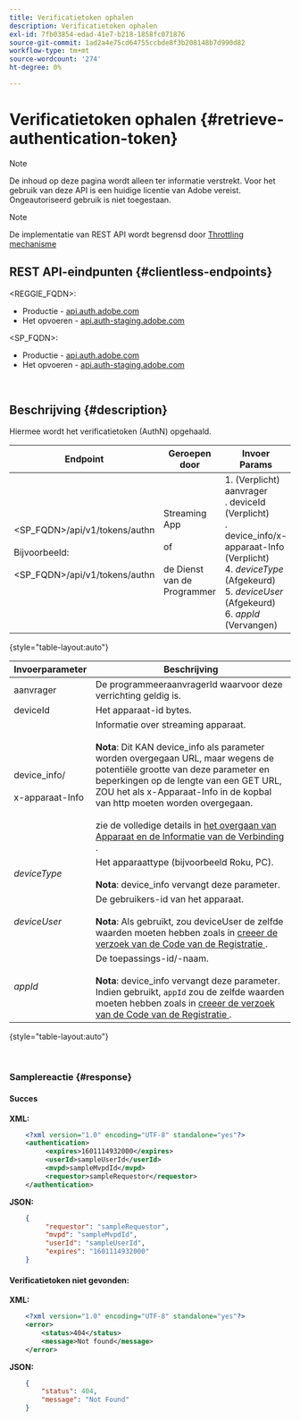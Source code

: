 ```yaml
---
title: Verificatietoken ophalen
description: Verificatietoken ophalen
exl-id: 7fb03854-edad-41e7-b218-1858fc071876
source-git-commit: 1ad2a4e75cd64755ccbde8f3b208148b7d990d82
workflow-type: tm+mt
source-wordcount: '274'
ht-degree: 0%

---
```


# Verificatietoken ophalen {#retrieve-authentication-token}

>[!NOTE]
>
>De inhoud op deze pagina wordt alleen ter informatie verstrekt. Voor het gebruik van deze API is een huidige licentie van Adobe vereist. Ongeautoriseerd gebruik is niet toegestaan.

>[!NOTE]
>
> De implementatie van REST API wordt begrensd door [ Throttling mechanisme ](/help/authentication/throttling-mechanism.md)

## REST API-eindpunten {#clientless-endpoints}

&lt;REGGIE_FQDN>:

* Productie - [ api.auth.adobe.com ](http://api.auth.adobe.com/)
* Het opvoeren - [ api.auth-staging.adobe.com ](http://api.auth-staging.adobe.com/)

&lt;SP_FQDN>:

* Productie - [ api.auth.adobe.com ](http://api.auth.adobe.com/)
* Het opvoeren - [ api.auth-staging.adobe.com ](http://api.auth-staging.adobe.com/)

</br>

## Beschrijving {#description}

Hiermee wordt het verificatietoken (AuthN) opgehaald.

| Endpoint | Geroepen </br> door | Invoer   </br> Params | HTTP </br> Methode | Antwoord | HTTP-respons </br> |
| --- | --- | --- | --- | --- | --- |
| &lt;SP_FQDN>/api/v1/tokens/authn </br></br> Bijvoorbeeld:</br></br> &lt;SP_FQDN>/api/v1/tokens/authn | Streaming App </br></br> of </br></br> de Dienst van de Programmer | 1. (Verplicht) aanvrager </br> .  deviceId (Verplicht) </br> .  device_info/x-apparaat-Info (Verplicht) </br> 4.  _deviceType_ (Afgekeurd) </br> 5.  _deviceUser_ (Afgekeurd) </br> 6.  _appId_ (Vervangen) | GET | XML of JSON met verificatiegegevens of foutdetails als dit mislukt. | 200 - Geslaagd.  </br> {404 - Symbolisch niet gevonden </br> 410 - Symbolisch verlopen |

{style="table-layout:auto"}


| Invoerparameter | Beschrijving |
| --- | --- |
| aanvrager | De programmeeraanvragerId waarvoor deze verrichting geldig is. |
| deviceId | Het apparaat-id bytes. |
| device_info/</br></br> x-apparaat-Info | Informatie over streaming apparaat.</br></br>**Nota**: Dit KAN device_info als parameter worden overgegaan URL, maar wegens de potentiële grootte van deze parameter en beperkingen op de lengte van een GET URL, ZOU het als x-Apparaat-Info in de kopbal van http moeten worden overgegaan. </br></br> zie de volledige details in [ het overgaan van Apparaat en de Informatie van de Verbinding ](/help/authentication/passing-client-information-device-connection-and-application.md). |
| _deviceType_ | Het apparaattype (bijvoorbeeld Roku, PC).</br></br>**Nota**: device_info vervangt deze parameter. |
| _deviceUser_ | De gebruikers-id van het apparaat.</br></br>**Nota**: Als gebruikt, zou deviceUser de zelfde waarden moeten hebben zoals in [ creeer de verzoek van de Code van de Registratie ](/help/authentication/registration-code-request.md). |
| _appId_ | De toepassings-id/-naam. </br></br>**Nota**: device_info vervangt deze parameter. Indien gebruikt, `appId` zou de zelfde waarden moeten hebben zoals in [ creeer de verzoek van de Code van de Registratie ](/help/authentication/registration-code-request.md). |

{style="table-layout:auto"}

</br>

### Samplereactie {#response}



#### Succes

**XML:**

```XML
    <?xml version="1.0" encoding="UTF-8" standalone="yes"?>
    <authentication>
         <expires>1601114932000</expires>
         <userId>sampleUserId</userId>
         <mvpd>sampleMvpdId</mvpd>
         <requestor>sampleRequestor</requestor>
    </authentication>
```


**JSON:**

```JSON
    {
         "requestor": "sampleRequestor",
         "mvpd": "sampleMvpdId",
         "userId": "sampleUserId",
         "expires": "1601114932000"
    }
```





#### Verificatietoken niet gevonden:

**XML:**

```XML
    <?xml version="1.0" encoding="UTF-8" standalone="yes"?>
    <error>
        <status>404</status>
        <message>Not found</message>
    </error>
```


**JSON:**

```JSON
    {
        "status": 404,
        "message": "Not Found"
    }
```
